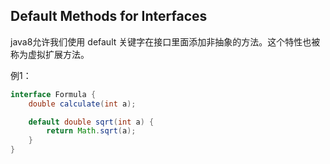 ## Default Methods for Interfaces

java8允许我们使用 default 关键字在接口里面添加非抽象的方法。这个特性也被称为虚拟扩展方法。

例1：
```java
interface Formula {
    double calculate(int a);

    default double sqrt(int a) {
        return Math.sqrt(a);
    }
}
```

